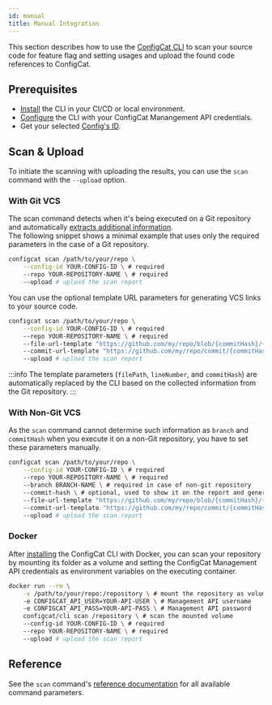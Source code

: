```yaml
---
id: manual
title: Manual Integration
---
```


This section describes how to use the [ConfigCat CLI](/docs/advanced/cli)
to scan your source code for feature flag and setting usages and upload the found code references to ConfigCat.

## Prerequisites

- [Install](/docs/advanced/cli#installation) the CLI in your CI/CD or local environment.
- [Configure](/docs/advanced/cli#configuration) the CLI with your ConfigCat Manangement API credentials.
- Get your selected [Config's ID](/docs/advanced/code-references/overview#config-id).

## Scan & Upload

To initiate the scanning with uploading the results, you can use the `scan` command with the `--upload` option.

### With Git VCS
The scan command detects when it's being executed on a Git repository and automatically [extracts additional information](/docs/advanced/code-references/overview#scanning-git-repositories).  
The following snippet shows a minimal example that uses only the required parameters in the case of a Git repository.
```bash
configcat scan /path/to/your/repo \
    --config-id YOUR-CONFIG-ID \ # required
    --repo YOUR-REPOSITORY-NAME \ # required
    --upload # upload the scan report
```

You can use the optional template URL parameters for generating VCS links to your source code.

```bash
configcat scan /path/to/your/repo \
    --config-id YOUR-CONFIG-ID \ # required
    --repo YOUR-REPOSITORY-NAME \ # required
    --file-url-template "https://github.com/my/repo/blob/{commitHash}/{filePath}#L{lineNumber}" \ # optional, used to generate VCS file links
    --commit-url-template "https://github.com/my/repo/commit/{commitHash}" \ # optional, used to generate VCS commit links
    --upload # upload the scan report
```

:::info
The template parameters (`filePath`, `lineNumber`, and `commitHash`) are automatically replaced by the CLI based on the
collected information from the Git repository.
:::

### With Non-Git VCS
As the `scan` command cannot determine such information as `branch` and `commitHash` when you execute it on a non-Git repository, you have to set these parameters manually.

```bash
configcat scan /path/to/your/repo \
    --config-id YOUR-CONFIG-ID \ # required
    --repo YOUR-REPOSITORY-NAME \ # required
    --branch BRANCH-NAME \ # required in case of non-git repository
    --commit-hash \ # optional, used to show it on the report and generate commit links
    --file-url-template "https://github.com/my/repo/blob/{commitHash}/{filePath}#L{lineNumber}" \ # optional, used to generate VCS file links
    --commit-url-template "https://github.com/my/repo/commit/{commitHash}" \ # optional, used to generate VCS commit links
    --upload # upload the scan report
```

### Docker
After [installing](/docs/advanced/cli#installation) the ConfigCat CLI with Docker, you can scan your repository by mounting its folder as a volume and setting the ConfigCat Management API credentials as environment variables on the executing container.
```bash
docker run --rm \
    -v /path/to/your/repo:/repository \ # mount the repository as volume
    -e CONFIGCAT_API_USER=YOUR-API-USER \ # Management API username
    -e CONFIGCAT_API_PASS=YOUR-API-PASS \ # Management API password
    configcat/cli scan /repository \ # scan the mounted volume
    --config-id YOUR-CONFIG-ID \ # required
    --repo YOUR-REPOSITORY-NAME \ # required
    --upload # upload the scan report
```


## Reference
See the `scan` command's <a target="_blank" href="https://configcat.github.io/cli/configcat-scan.html">reference documentation</a> for all available command parameters.